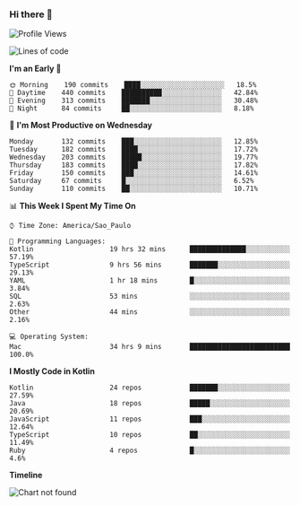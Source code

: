 ### Hi there 👋

<!--
**fernandonogueira/fernandonogueira** is a ✨ _special_ ✨ repository because its `README.md` (this file) appears on your GitHub profile.

Here are some ideas to get you started:

- 🔭 I’m currently working on ...
- 🌱 I’m currently learning ...
- 👯 I’m looking to collaborate on ...
- 🤔 I’m looking for help with ...
- 💬 Ask me about ...
- 📫 How to reach me: ...
- 😄 Pronouns: ...
- ⚡ Fun fact: ...
-->

<!--START_SECTION:waka-->
![Profile Views](http://img.shields.io/badge/Profile%20Views-0-blue)

![Lines of code](https://img.shields.io/badge/From%20Hello%20World%20I%27ve%20Written-458571%20lines%20of%20code-blue)

**I'm an Early 🐤** 

```text
🌞 Morning    190 commits    ████░░░░░░░░░░░░░░░░░░░░░   18.5% 
🌆 Daytime    440 commits    ██████████░░░░░░░░░░░░░░░   42.84% 
🌃 Evening    313 commits    ███████░░░░░░░░░░░░░░░░░░   30.48% 
🌙 Night      84 commits     ██░░░░░░░░░░░░░░░░░░░░░░░   8.18%

```
📅 **I'm Most Productive on Wednesday** 

```text
Monday       132 commits    ███░░░░░░░░░░░░░░░░░░░░░░   12.85% 
Tuesday      182 commits    ████░░░░░░░░░░░░░░░░░░░░░   17.72% 
Wednesday    203 commits    █████░░░░░░░░░░░░░░░░░░░░   19.77% 
Thursday     183 commits    ████░░░░░░░░░░░░░░░░░░░░░   17.82% 
Friday       150 commits    ███░░░░░░░░░░░░░░░░░░░░░░   14.61% 
Saturday     67 commits     █░░░░░░░░░░░░░░░░░░░░░░░░   6.52% 
Sunday       110 commits    ██░░░░░░░░░░░░░░░░░░░░░░░   10.71%

```


📊 **This Week I Spent My Time On** 

```text
⌚︎ Time Zone: America/Sao_Paulo

💬 Programming Languages: 
Kotlin                   19 hrs 32 mins      ██████████████░░░░░░░░░░░   57.19% 
TypeScript               9 hrs 56 mins       ███████░░░░░░░░░░░░░░░░░░   29.13% 
YAML                     1 hr 18 mins        █░░░░░░░░░░░░░░░░░░░░░░░░   3.84% 
SQL                      53 mins             ░░░░░░░░░░░░░░░░░░░░░░░░░   2.63% 
Other                    44 mins             ░░░░░░░░░░░░░░░░░░░░░░░░░   2.16%

💻 Operating System: 
Mac                      34 hrs 9 mins       █████████████████████████   100.0%

```

**I Mostly Code in Kotlin** 

```text
Kotlin                   24 repos            ███████░░░░░░░░░░░░░░░░░░   27.59% 
Java                     18 repos            █████░░░░░░░░░░░░░░░░░░░░   20.69% 
JavaScript               11 repos            ███░░░░░░░░░░░░░░░░░░░░░░   12.64% 
TypeScript               10 repos            ██░░░░░░░░░░░░░░░░░░░░░░░   11.49% 
Ruby                     4 repos             █░░░░░░░░░░░░░░░░░░░░░░░░   4.6%

```


**Timeline**

![Chart not found](https://raw.githubusercontent.com/fernandonogueira/fernandonogueira/master/charts/bar_graph.png) 


<!--END_SECTION:waka-->
